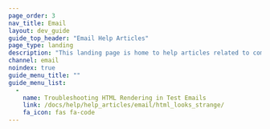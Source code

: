 ```yaml
---
page_order: 3
nav_title: Email
layout: dev_guide
guide_top_header: "Email Help Articles"
page_type: landing
description: "This landing page is home to help articles related to common email issues."
channel: email
noindex: true
guide_menu_title: ""
guide_menu_list:
  - 
    name: Troubleshooting HTML Rendering in Test Emails
    link: /docs/help/help_articles/email/html_looks_strange/
    fa_icon: fas fa-code
---
```


